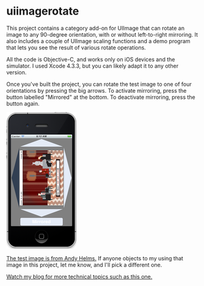 uiimagerotate
=============

This project contains a category add-on for UIImage that can rotate an image to any 90-degree orientation, with or without left-to-right mirroring. It also includes a couple of UIImage scaling functions and a demo program that lets you see the result of various rotate operations.

All the code is Objective-C, and works only on iOS devices and the simulator. I used Xcode 4.3.3, but you can likely adapt it to any other version.

Once you've built the project, you can rotate the test image to one of four orientations by pressing the big arrows. To activate mirroring, press the button labelled "Mirrored" at the bottom. To deactivate mirroring, press the button again.

![screenshot](https://github.com/allenbrunson/uiimagerotate/raw/master/screenshots/screenshot_small.png)

[The test image is from Andy Helms.](http://oktotally.tumblr.com/post/4551286929/lets-rock) If anyone objects to my using that image in this project, let me know, and I'll pick a different one.

[Watch my blog for more technical topics such as this one.](http://www.platinumball.net/blog/)

